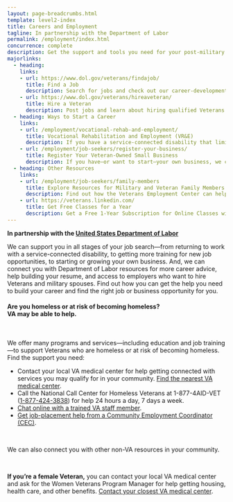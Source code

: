 ```yaml
---
layout: page-breadcrumbs.html
template: level2-index
title: Careers and Employment
tagline: In partnership with the Department of Labor
permalink: /employment/index.html
concurrence: complete
description: Get the support and tools you need for your post-military job search—including help building your resume, finding a job, and starting a new business.
majorlinks:
  - heading:
    links:
    - url: https://www.dol.gov/veterans/findajob/
      title: Find a Job
      description: Search for jobs and check out our career-development resources.
    - url: https://www.dol.gov/veterans/hireaveteran/
      title: Hire a Veteran
      description: Post jobs and learn about hiring qualified Veterans.
  - heading: Ways to Start a Career
    links:
    - url: /employment/vocational-rehab-and-employment/
      title: Vocational Rehabilitation and Employment (VR&E)
      description: If you have a service-connected disability that limits your ability to work or prevents you from working, find out if you can get VR&E benefits and services like help with exploring employment options and getting more training if required.
    - url: /employment/job-seekers/register-your-business/
      title: Register Your Veteran-Owned Small Business
      description: If you have—or want to start—your own business, we can help. Register to do business with VA and get support for your Veteran-owned small business.
  - heading: Other Resources
    links:
    - url: /employment/job-seekers/family-members
      title: Explore Resources for Military and Veteran Family Members
      description: Find out how the Veterans Employment Center can help spouses and other family members access valuable career resources.
    - url: https://veterans.linkedin.com/
      title: Get Free Classes for a Year
      description: Get a Free 1-Year Subscription for Online Classes with LinkedIn Learning from LinkedIn Premium
---
```


**In partnership with the [United States Department of Labor](https://www.dol.gov/vets/)**

<div class="va-introtext">

We can support you in all stages of your job search—from returning to work with a service-connected disability, to getting more training for new job opportunities, to starting or growing your own business. And, we can connect you with Department of Labor resources for more career advice, help building your resume, and access to employers who want to hire Veterans and military spouses. Find out how you can get the help you need to build your career and find the right job or business opportunity for you.

</div>

<div class="va-alert usa-alert usa-alert-warning">
  <div class="usa-alert-body">
    <h4 class="va-alert-title">Are you homeless or at risk of becoming homeless?<br><a id="crisis-expander-link">VA may be able to help</a>.
    </h4>
    <div id="crisis-expander-content" class="expander-content expander-content-closed">
      <div class="expander-content-inner">
      <br>
        <p>We offer many programs and services—including education and job training—to support Veterans who are homeless or at risk of becoming homeless. Find the support you need: </p>
        <ul>
          <li>Contact your local VA medical center for help getting connected with services you may qualify for in your community. <a href="/facilities/">Find the nearest VA medical center</a>.</li>
          <li>Call the National Call Center for Homeless Veterans at 1-877-4AID-VET (<a href="tel:+18774243838">1-877-424-3838</a>) for help 24 hours a day, 7 days a week.</li>
          <li><a href="https://www.veteranscrisisline.net/ChatTermsOfService.aspx?account=Homeless%20Veterans%20Chat">Chat online with a trained VA staff member</a>.</li>
          <li><a href='http://www.va.gov/homeless/cec-contacts.asp'>Get job-placement help from a Community Employment Coordinator (CEC)</a>.</li>
        </ul>
<br>
<p>We can also connect you with other non-VA resources in your community.</p>
<br>
        <p><b>If you’re a female Veteran,</b> you can contact your local VA medical center and ask for the Women Veterans Program Manager for help getting housing, health care, and other benefits. <a href="/facilities/">Contact your closest VA medical center</a>.</p>
    </div>
  </div>
</div>

<script type="text/javascript">

  // Toggle the expandable crisis info
  document.getElementById('crisis-expander-link')
    .addEventListener('click', function () {
      document.getElementById('crisis-expander-content').classList.toggle('expander-content-closed');
    });
</script>
